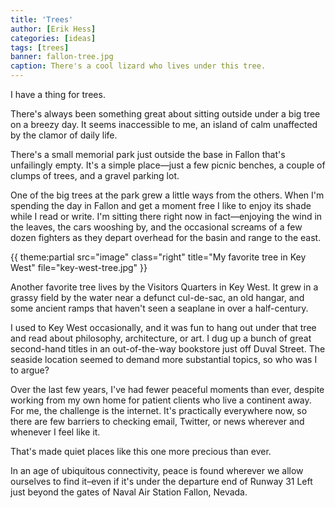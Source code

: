 ```yaml
---
title: 'Trees'
author: [Erik Hess]
categories: [ideas]
tags: [trees]
banner: fallon-tree.jpg
caption: There's a cool lizard who lives under this tree.
---
```


I have a thing for trees. 

There's always been something great about sitting outside under a big tree on a breezy day. It seems inaccessible to me, an island of calm unaffected by the clamor of daily life.

There's a small memorial park just outside the base in Fallon that's unfailingly empty. It's a simple place&mdash;just a few picnic benches, a couple of clumps of trees, and a gravel parking lot. 

One of the big trees at the park grew a little ways from the others. When I'm spending the day in Fallon and get a moment free I like to enjoy its shade while I read or write. I'm sitting there right now in fact&mdash;enjoying the  wind in the leaves, the cars wooshing by, and the occasional screams of a few dozen fighters as they depart overhead for the basin and range to the east.

{{ theme:partial src="image" class="right" title="My favorite tree in Key West" file="key-west-tree.jpg" }}

Another favorite tree lives by the Visitors Quarters in Key West. It grew in a grassy field by the water near a defunct  cul-de-sac, an old hangar, and some ancient ramps that haven't seen a seaplane in over a half-century. 

I used to Key West occasionally, and it was fun to hang out under that tree and read about philosophy, architecture, or art. I dug up a bunch of great second-hand titles in an out-of-the-way bookstore just off Duval Street. The seaside location seemed to demand more substantial topics, so who was I to argue?

Over the last few years, I've had fewer peaceful moments than ever, despite working from my own home for patient clients who live a continent away. For me, the challenge is the internet. It's practically everywhere now, so there are few barriers to checking email, Twitter, or news wherever and whenever I feel like it.

That's made quiet places like this one more precious than ever.  

In an age of ubiquitous connectivity, peace is found wherever we allow ourselves to find it&ndash;even if it's under the departure end of Runway 31&nbsp;Left just beyond the gates of Naval Air Station Fallon, Nevada.